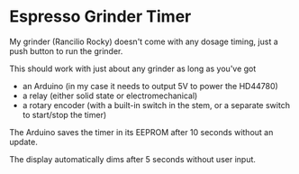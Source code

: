 # Espresso Grinder Timer

My grinder (Rancilio Rocky) doesn't come with any dosage timing, just a push button to run the grinder.

This should work with just about any grinder as long as you've got 
- an Arduino (in my case it needs to output 5V to power the HD44780)
- a relay (either solid state or electromechanical)
- a rotary encoder (with a built-in switch in the stem, or a separate switch to start/stop the timer)

The Arduino saves the timer in its EEPROM after 10 seconds without an update.

The display automatically dims after 5 seconds without user input.
